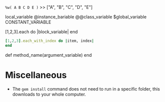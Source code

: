 `%w( A B C D E )`             >> ["A", "B", "C", "D", "E"]

local_variable
@instance_bariable
@@class_variable
$global_variable
CONSTANT_VARIABLE

[1,2,3].each do |block_variable|
end

```ruby
[1,2,3].each_with_index do |item, index|
end
```


def method_name(argument_variable)
end

# Miscellaneous 

* The `gem install` command does not need to run in a specific folder, this downloads to your whole computer.